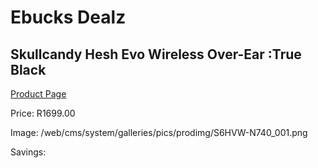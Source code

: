 
# Ebucks Dealz
## Skullcandy Hesh Evo Wireless Over-Ear :True Black
[Product Page](https://www.ebucks.com/web/shop/productSelected.do?prodId=1165844071&catId=1048640943)

Price: R1699.00

Image: /web/cms/system/galleries/pics/prodimg/S6HVW-N740_001.png

Savings: 


	